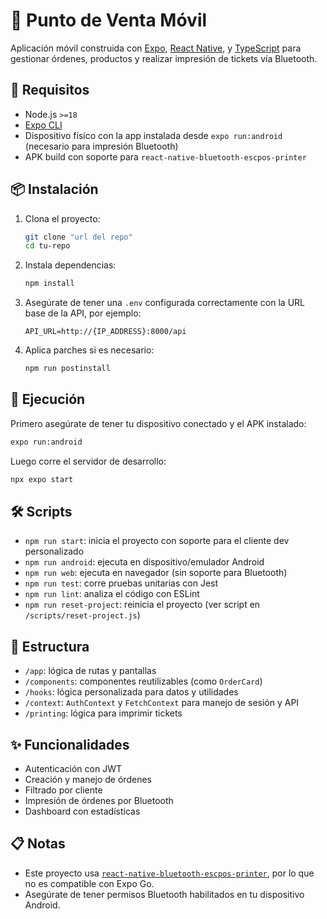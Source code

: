 # 🧾 Punto de Venta Móvil

Aplicación móvil construida con [Expo](https://expo.dev), [React Native](https://reactnative.dev), y [TypeScript](https://www.typescriptlang.org/) para gestionar órdenes, productos y realizar impresión de tickets vía Bluetooth.

## 🚀 Requisitos

- Node.js `>=18`
- [Expo CLI](https://docs.expo.dev/get-started/installation/)
- Dispositivo físico con la app instalada desde `expo run:android` (necesario para impresión Bluetooth)
- APK build con soporte para `react-native-bluetooth-escpos-printer`

## 📦 Instalación

1. Clona el proyecto:

   ```bash
   git clone "url del repo"
   cd tu-repo
   ```

2. Instala dependencias:

   ```bash
   npm install
   ```

3. Asegúrate de tener una `.env` configurada correctamente con la URL base de la API, por ejemplo:

   ```env
   API_URL=http://{IP_ADDRESS}:8000/api
   ```

4. Aplica parches si es necesario:

   ```bash
   npm run postinstall
   ```

## 📱 Ejecución

Primero asegúrate de tener tu dispositivo conectado y el APK instalado:

```bash
expo run:android
```

Luego corre el servidor de desarrollo:

```bash
npx expo start
```

## 🛠️ Scripts

- `npm run start`: inicia el proyecto con soporte para el cliente dev personalizado
- `npm run android`: ejecuta en dispositivo/emulador Android
- `npm run web`: ejecuta en navegador (sin soporte para Bluetooth)
- `npm run test`: corre pruebas unitarias con Jest
- `npm run lint`: analiza el código con ESLint
- `npm run reset-project`: reinicia el proyecto (ver script en `/scripts/reset-project.js`)

## 📂 Estructura

- `/app`: lógica de rutas y pantallas
- `/components`: componentes reutilizables (como `OrderCard`)
- `/hooks`: lógica personalizada para datos y utilidades
- `/context`: `AuthContext` y `FetchContext` para manejo de sesión y API
- `/printing`: lógica para imprimir tickets

## ✨ Funcionalidades

- Autenticación con JWT
- Creación y manejo de órdenes
- Filtrado por cliente
- Impresión de órdenes por Bluetooth
- Dashboard con estadísticas

## 📋 Notas

- Este proyecto usa [`react-native-bluetooth-escpos-printer`](https://github.com/detanx/react-native-bluetooth-escpos-printer), por lo que no es compatible con Expo Go.
- Asegúrate de tener permisos Bluetooth habilitados en tu dispositivo Android.
